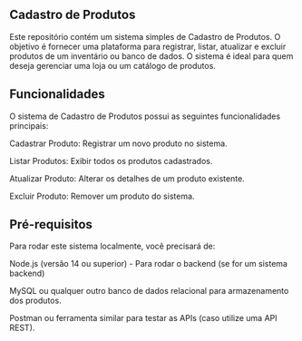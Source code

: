 ## Cadastro de Produtos
Este repositório contém um sistema simples de Cadastro de Produtos. O objetivo é fornecer uma plataforma para registrar, listar, atualizar e excluir produtos de um inventário ou banco de dados. O sistema é ideal para quem deseja gerenciar uma loja ou um catálogo de produtos.

## Funcionalidades
O sistema de Cadastro de Produtos possui as seguintes funcionalidades principais:

Cadastrar Produto: Registrar um novo produto no sistema.

Listar Produtos: Exibir todos os produtos cadastrados.

Atualizar Produto: Alterar os detalhes de um produto existente.

Excluir Produto: Remover um produto do sistema.

## Pré-requisitos
Para rodar este sistema localmente, você precisará de:

Node.js (versão 14 ou superior) - Para rodar o backend (se for um sistema backend)

MySQL ou qualquer outro banco de dados relacional para armazenamento dos produtos.

Postman ou ferramenta similar para testar as APIs (caso utilize uma API REST).
